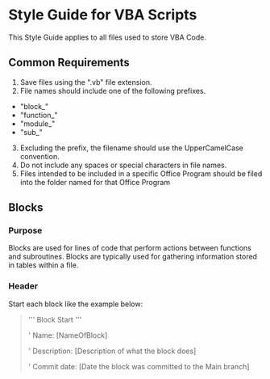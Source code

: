 # Style Guide for VBA Scripts
This Style Guide applies to all files used to store VBA Code.

## Common Requirements
1. Save files using the ".vb" file extension.
2. File names should include one of the following prefixes.
  * "block_"
  * "function_"
  * "module_"
  * "sub_"
3. Excluding the prefix, the filename should use the UpperCamelCase convention.
4. Do not include any spaces or special characters in file names.
5. Files intended to be included in a specific Office Program should be filed into the folder named for that Office Program

## Blocks

### Purpose
Blocks are used for lines of code that perform actions between functions and subroutines.
Blocks are typically used for gathering information stored in tables within a file.

### Header
Start each block like the example below:
> ''' Block Start '''
>
> ' Name: [NameOfBlock]
>
> ' Description: [Description of what the block does]
>
> ' Commit date: [Date the block was committed to the Main branch]
